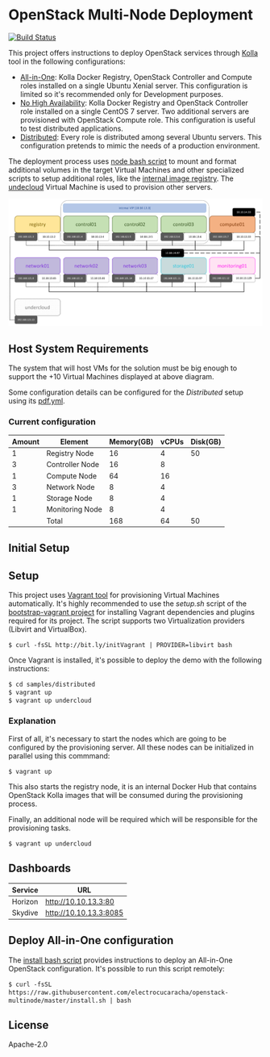 # OpenStack Multi-Node Deployment
[![Build Status](https://travis-ci.org/electrocucaracha/openstack-multinode.png)](https://travis-ci.org/electrocucaracha/openstack-multinode)

This project offers instructions to deploy OpenStack services through
[Kolla][1] tool in the following configurations:

* [All-in-One](samples/aio/): Kolla Docker Registry, OpenStack
Controller and Compute roles installed on a single Ubuntu Xenial
server. This configuration is limited so it's recommended only for
Development purposes.
* [No High Availability](samples/noha/): Kolla Docker Registry and
OpenStack Controller role installed on a single CentOS 7 server. Two
additional servers are provisioned with OpenStack Compute role. This
configuration is useful to test distributed applications.
* [Distributed](samples/distributed/): Every role is distributed among
several Ubuntu servers. This configuration pretends to mimic the needs
of a production environment.

The deployment process uses [node bash script](node.sh) to mount and
format additional volumes in the target Virtual Machines and other
specialized scripts to setup additional roles, like the
[internal image registry](registry.sh). The [undecloud](undercloud.sh)
Virtual Machine is used to provision other servers.

![Diagram](doc/img/diagram.png)

## Host System Requirements

The system that will host VMs for the solution must be big enough to
support the +10 Virtual Machines displayed at above diagram.

Some configuration details can be configured for the *Distributed*
setup using its [pdf.yml](samples/distributed/pdf.yml).

### Current configuration

| Amount | Element           | Memory(GB) | vCPUs | Disk(GB) |
|--------|-------------------|------------|-------|----------|
| 1      | Registry Node     | 16         | 4     | 50       |
| 3      | Controller Node   | 16         | 8     |          |
| 1      | Compute Node      | 64         | 16    |          |
| 3      | Network Node      | 8          | 4     |          |
| 1      | Storage Node      | 8          | 4     |          |
| 1      | Monitoring Node   | 8          | 4     |          |
|        | Total             | 168        | 64    | 50       |

## Initial Setup

## Setup

This project uses [Vagrant tool][2] for provisioning Virtual Machines
automatically. It's highly recommended to use the  *setup.sh* script
of the [bootstrap-vagrant project][3] for installing Vagrant
dependencies and plugins required for its project. The script
supports two Virtualization providers (Libvirt and VirtualBox).

    $ curl -fsSL http://bit.ly/initVagrant | PROVIDER=libvirt bash

Once Vagrant is installed, it's possible to deploy the demo with the
following instructions:

    $ cd samples/distributed
    $ vagrant up
    $ vagrant up undercloud

### Explanation

First of all, it's necessary to start the nodes which are going to be
configured by the provisioning server. All these nodes can be
initialized in parallel using this commmand:

    $ vagrant up

This also starts the registry node, it is an internal Docker Hub that
contains OpenStack Kolla images that will be consumed during the
provisioning process.

Finally, an additional node will be required which will be
responsible for the provisioning tasks.

    $ vagrant up undercloud

## Dashboards

| Service | URL                    |
|---------|------------------------|
| Horizon | http://10.10.13.3:80   |
| Skydive | http://10.10.13.3:8085 |


## Deploy All-in-One configuration

The [install bash script](install.sh) provides instructions to 
deploy an All-in-One OpenStack configuration. It's possible to run
this script remotely:

    $ curl -fsSL https://raw.githubusercontent.com/electrocucaracha/openstack-multinode/master/install.sh | bash

## License

Apache-2.0

[1]: https://docs.openstack.org/kolla/latest/
[2]: https://www.vagrantup.com/
[3]: https://github.com/electrocucaracha/bootstrap-vagrant
